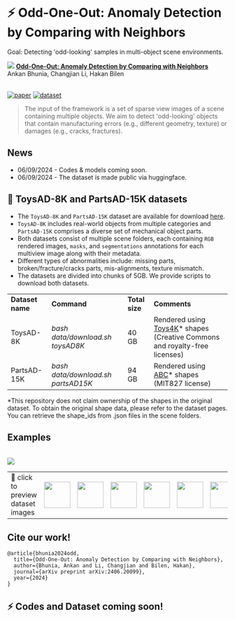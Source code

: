 # ⚡ Odd-One-Out: Anomaly Detection by Comparing with Neighbors 

Goal: Detecting 'odd-looking' samples in multi-object scene environments. 

<img src=figures/data.gif>

<table>
  <tr>
      <strong><a href="https://arxiv.org/abs/2406.20099">Odd-One-Out: Anomaly Detection by Comparing with Neighbors</a></strong><br>
      Ankan Bhunia, Changjian Li, Hakan Bilen<br>
  </tr>
</table>

[![paper](https://img.shields.io/badge/arXiv-Paper-<COLOR>.svg)](https://arxiv.org/abs/2406.20099)
[![dataset](https://img.shields.io/badge/Dataset-link-blue)]()


> The input of the framework is a set of sparse view images of a scene containing multiple objects. We aim to detect 'odd-looking' objects that contain manufacturing errors (e.g., different geometry, texture) or damages (e.g., cracks, fractures).

## News

- 06/09/2024 - Codes & models coming soon.
- 06/09/2024 - The dataset is made public via huggingface.

## 🎯 ToysAD-8K and PartsAD-15K datasets

- The `ToysAD-8K` and  `PartsAD-15K` dataset are available for download [here](https://huggingface.co/datasets/ankankbhunia/odd-one-out/tree/main).
- `ToysAD-8K` includes real-world objects from multiple categories and `PartsAD-15K` comprises a diverse set of mechanical object parts.
- Both datasets consist of multiple scene folders, each containing `RGB` rendered images, `masks`, and `segmentations` annotations for each multiview image along with their metadata.
- Different types of abnormalities include: missing parts, broken/fracture/cracks parts, mis-alignments, texture mismatch.
- The datasets are divided into chunks of 5GB. We provide scripts to download both datasets.

<table>
  <tr>
    <td><b>Dataset name</b></td>
    <td><b>Command</b></td>
    <td><b>Total size</b></td>
    <td><b>Comments</b></td>
  </tr>
      <tr>
    <td>ToysAD-8K</td>
    <td><em>bash data/download.sh toysAD8K</em></td>
    <td>40 GB</td>
    <td>Rendered using <a href="https://rehg.org/publication/dataset2/">Toys4K</a>* shapes (Creative Commons and royalty-free licenses)</a></td>
  </tr>
    <tr>
    <td>PartsAD-15K</td>
    <td><em>bash data/download.sh partsAD15K</em></td>
    <td>94 GB</td>
    <td>Rendered using <a href="https://deep-geometry.github.io/abc-dataset/">ABC</a>* shapes  (MIT827 license)</td>
</table>

*This repository does not claim ownership of the shapes in the original dataset. To obtain the original shape data, please refer to the dataset pages. You can retrieve the shape_ids from .json files in the scene folders.

## Examples

<br>

<img src=figures/o3.gif>


<table>
  <tr>
    <td>🔖 click to preview dataset images</td>
    <td><img src="figures/sample_1.gif" width="60"/></td>
    <td><img src="figures/sample_2.gif" width="60"/></td>
    <td><img src="figures/sample_3.gif" width="60"/></td>
    <td><img src="figures/sample_4.gif" width="60"/></td>
    <td><img src="figures/sample_5.gif" width="60"/></td>
    <td><img src="figures/sample_6.gif" width="60"/></td>
  </tr>
</table>

## Cite our work!
```
@article{bhunia2024odd,
  title={Odd-One-Out: Anomaly Detection by Comparing with Neighbors},
  author={Bhunia, Ankan and Li, Changjian and Bilen, Hakan},
  journal={arXiv preprint arXiv:2406.20099},
  year={2024}
}
```
## ⚡ Codes and Dataset coming soon! 
